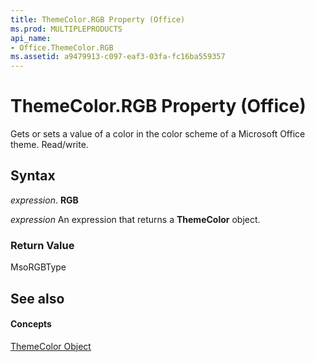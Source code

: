 ```yaml
---
title: ThemeColor.RGB Property (Office)
ms.prod: MULTIPLEPRODUCTS
api_name:
- Office.ThemeColor.RGB
ms.assetid: a9479913-c097-eaf3-03fa-fc16ba559357
---
```



# ThemeColor.RGB Property (Office)

Gets or sets a value of a color in the color scheme of a Microsoft Office theme. Read/write.


## Syntax

 _expression_. **RGB**

 _expression_ An expression that returns a **ThemeColor** object.


### Return Value

MsoRGBType


## See also


#### Concepts


[ThemeColor Object](themecolor-object-office.md)

